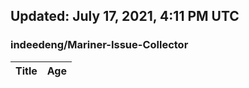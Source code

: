 ## Updated: July 17, 2021, 4:11 PM UTC


### indeedeng/Mariner-Issue-Collector
|**Title**|**Age**|
|:----|:----|
